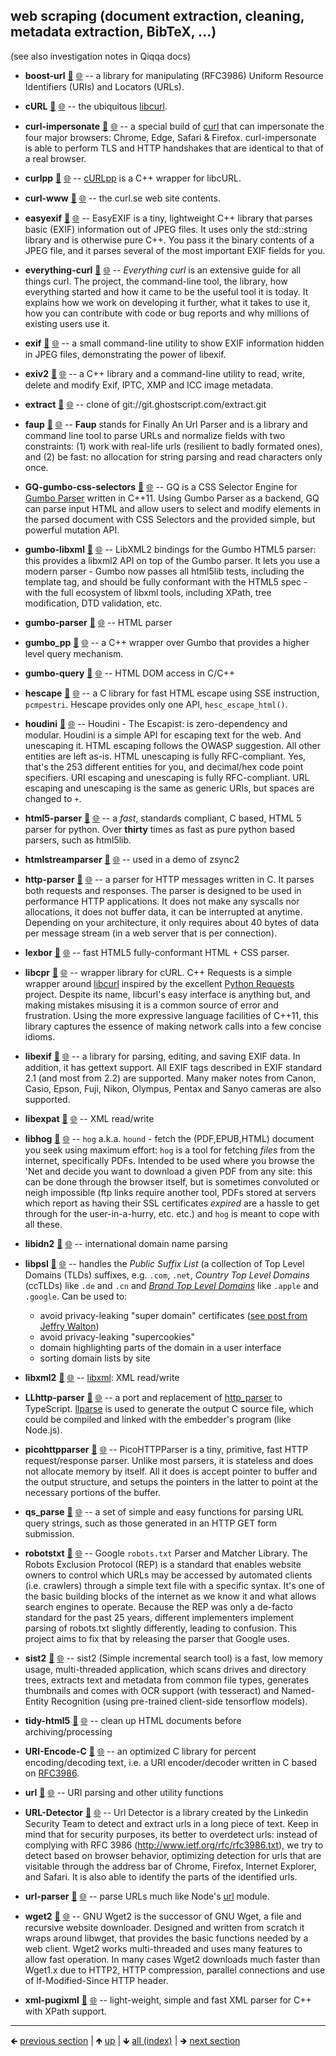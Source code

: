 











## web scraping (document extraction, cleaning, metadata extraction, BibTeX, ...)

(see also investigation notes in Qiqqa docs)

- **boost-url** [📁](./boost-url) [🌐](https://github.com/GerHobbelt/boost-url) -- a library for manipulating (RFC3986) Uniform Resource Identifiers (URIs) and Locators (URLs).
- **cURL** [📁](../../thirdparty/curl) [🌐](https://github.com/GerHobbelt/thirdparty-curl) -- the ubiquitous [libcurl](http://curl.haxx.se/libcurl).
- **curl-impersonate** [📁](./curl-impersonate) [🌐](https://github.com/GerHobbelt/curl-impersonate) -- a special build of [curl](https://github.com/curl/curl) that can impersonate the four major browsers: Chrome, Edge, Safari & Firefox. curl-impersonate is able to perform TLS and HTTP handshakes that are identical to that of a real browser.
- **curlpp** [📁](./curlpp) [🌐](https://github.com/GerHobbelt/curlpp) -- [cURLpp](http://www.curlpp.org) is a C++ wrapper for libcURL.
- **curl-www** [📁](./curl-www) [🌐](https://github.com/GerHobbelt/curl-www) -- the curl.se web site contents.
- **easyexif** [📁](./easyexif) [🌐](https://github.com/GerHobbelt/easyexif) -- EasyEXIF is a tiny, lightweight C++ library that parses basic (EXIF) information out of JPEG files. It uses only the std::string library and is otherwise pure C++. You pass it the binary contents of a JPEG file, and it parses several of the most important EXIF fields for you.
- **everything-curl** [📁](./everything-curl) [🌐](https://github.com/GerHobbelt/everything-curl) -- *Everything curl* is an extensive guide for all things curl. The project, the command-line tool, the library, how everything started and how it came to be the useful tool it is today. It explains how we work on developing it further, what it takes to use it, how you can contribute with code or bug reports and why millions of existing users use it.
- **exif** [📁](./exif) [🌐](https://github.com/GerHobbelt/exif) -- a small command-line utility to show EXIF information hidden in JPEG files, demonstrating the power of libexif.
- **exiv2** [📁](./exiv2) [🌐](https://github.com/GerHobbelt/exiv2) -- a C++ library and a command-line utility to read, write, delete and modify Exif, IPTC, XMP and ICC image metadata.
- **extract** [📁](../../thirdparty/extract) [🌐](https://github.com/GerHobbelt/thirdparty_extract) -- clone of git://git.ghostscript.com/extract.git
- **faup** [📁](./faup) [🌐](https://github.com/GerHobbelt/faup) -- **Faup** stands for Finally An Url Parser and is a library and command line tool to parse URLs and normalize fields with two constraints: (1) work with real-life urls (resilient to badly formated ones), and (2) be fast: no allocation for string parsing and read characters only once.
- **GQ-gumbo-css-selectors** [📁](./GQ-gumbo-css-selectors) [🌐](https://github.com/GerHobbelt/GQ) -- GQ is a CSS Selector Engine for [Gumbo Parser](https://github.com/google/gumbo-parser) written in C++11. Using Gumbo Parser as a backend, GQ can parse input HTML and allow users to select and modify elements in the parsed document with CSS Selectors and the provided simple, but powerful mutation API.
- **gumbo-libxml** [📁](./gumbo-libxml) [🌐](https://github.com/GerHobbelt/gumbo-libxml) -- LibXML2 bindings for the Gumbo HTML5 parser: this provides a libxml2 API on top of the Gumbo parser.  It lets you use a modern parser - Gumbo now passes all html5lib tests, including the template tag, and should be fully conformant with the HTML5 spec - with the full ecosystem of libxml tools, including XPath, tree modification, DTD validation, etc.
- **gumbo-parser** [📁](../../thirdparty/gumbo-parser) [🌐](https://github.com/GerHobbelt/gumbo-parser) -- HTML parser
- **gumbo_pp** [📁](./gumbo_pp) [🌐](https://github.com/GerHobbelt/gumbo_pp) -- a C++ wrapper over Gumbo that provides a higher level query mechanism.
- **gumbo-query** [📁](./gumbo-query) [🌐](https://github.com/GerHobbelt/gumbo-query) -- HTML DOM access in C/C++
- **hescape** [📁](./hescape) [🌐](https://github.com/GerHobbelt/hescape) -- a C library for fast HTML escape using SSE instruction, `pcmpestri`. Hescape provides only one API, `hesc_escape_html()`.
- **houdini** [📁](./houdini) [🌐](https://github.com/GerHobbelt/houdini) -- Houdini - The Escapist: is zero-dependency and modular. Houdini is a simple API for escaping text for the web. And unescaping it. HTML escaping follows the OWASP suggestion. All other entities are left as-is. HTML unescaping is fully RFC-compliant. Yes, that's the 253 different entities for you, and decimal/hex code point specifiers. URI escaping and unescaping is fully RFC-compliant. URL escaping and unescaping is the same as generic URIs, but spaces are changed to `+`.
- **html5-parser** [📁](./html5-parser) [🌐](https://github.com/GerHobbelt/html5-parser) -- a *fast*, standards compliant, C based, HTML 5 parser for python. Over **thirty** times as fast as pure python based parsers, such as html5lib.
- **htmlstreamparser** [📁](./htmlstreamparser) [🌐](https://github.com/GerHobbelt/htmlstreamparser) -- used in a demo of zsync2
- **http-parser** [📁](./http-parser) [🌐](https://github.com/GerHobbelt/http-parser) -- a parser for HTTP messages written in C. It parses both requests and responses. The parser is designed to be used in performance HTTP applications. It does not make any syscalls nor allocations, it does not buffer data, it can be interrupted at anytime. Depending on your architecture, it only requires about 40 bytes of data per message stream (in a web server that is per connection).
- **lexbor** [📁](./lexbor) [🌐](https://github.com/GerHobbelt/lexbor) -- fast HTML5 fully-conformant HTML + CSS parser.
- **libcpr** [📁](./libcpr) [🌐](https://github.com/GerHobbelt/cpr) -- wrapper library for cURL. C++ Requests is a simple wrapper around [libcurl](http://curl.haxx.se/libcurl) inspired by the excellent [Python Requests](https://github.com/kennethreitz/requests) project. Despite its name, libcurl's easy interface is anything but, and making mistakes misusing it is a common source of error and frustration. Using the more expressive language facilities of C++11, this library captures the essence of making network calls into a few concise idioms.
- **libexif** [📁](./libexif) [🌐](https://github.com/GerHobbelt/libexif) -- a library for parsing, editing, and saving EXIF data. In addition, it has gettext support. All EXIF tags described in EXIF standard 2.1 (and most from 2.2) are supported.  Many maker notes from Canon, Casio, Epson, Fuji, Nikon, Olympus, Pentax and Sanyo cameras are also supported.
- **libexpat** [📁](./libexpat) [🌐](https://github.com/GerHobbelt/libexpat) -- XML read/write
- **libhog** [📁](./libhog) [🌐](https://github.com/GerHobbelt/libhog) -- `hog` a.k.a. `hound` - fetch the (PDF,EPUB,HTML) document you seek using maximum effort: `hog` is a tool for fetching *files* from the internet, specifically PDFs. Intended to be used where you browse the 'Net and decide you want to download a given PDF from any site: this can be done through the browser itself, but is sometimes convoluted or neigh impossible (ftp links require another tool, PDFs stored at servers which report as having their SSL certificates *expired* are a hassle to get through for the user-in-a-hurry, etc. etc.) and `hog` is meant to cope with all these.
- **libidn2** [📁](./libidn2) [🌐](https://github.com/GerHobbelt/libidn2) -- international domain name parsing
- **libpsl** [📁](./libpsl) [🌐](https://github.com/GerHobbelt/libpsl) -- handles the *Public Suffix List* (a collection of Top Level Domains (TLDs) suffixes, e.g. `.com`, `.net`, *Country Top Level Domains* (ccTLDs) like `.de` and `.cn` and *[Brand Top Level Domains](https://icannwiki.org/Brand_TLD)* like `.apple` and `.google`. Can be used to:
  
  - avoid privacy-leaking "super domain" certificates ([see post from Jeffry Walton](https://lists.gnu.org/archive/html/bug-wget/2014-03/msg00093.html))
  - avoid privacy-leaking "supercookies"
  - domain highlighting parts of the domain in a user interface
  - sorting domain lists by site

- **libxml2** [📁](./libxml2) [🌐](https://github.com/GerHobbelt/libxml2) -- [libxml](http://xmlsoft.org/): XML read/write
- **LLhttp-parser** [📁](./LLhttp-parser) [🌐](https://github.com/GerHobbelt/llhttp) -- a port and replacement of [http_parser](https://github.com/nodejs/http-parser) to TypeScript. [llparse](https://github.com/nodejs/llparse) is used to generate the output C source file, which could be compiled and linked with the embedder's program (like Node.js).
- **picohttpparser** [📁](./picohttpparser) [🌐](https://github.com/GerHobbelt/picohttpparser) -- PicoHTTPParser is a tiny, primitive, fast HTTP request/response parser. Unlike most parsers, it is stateless and does not allocate memory by itself. All it does is accept pointer to buffer and the output structure, and setups the pointers in the latter to point at the necessary portions of the buffer.
- **qs_parse** [📁](./qs_parse) [🌐](https://github.com/GerHobbelt/qs_parse) -- a set of simple and easy functions for parsing URL query strings, such as those generated in an HTTP GET form submission.
- **robotstxt** [📁](./robotstxt) [🌐](https://github.com/GerHobbelt/robotstxt) -- Google `robots.txt` Parser and Matcher Library. The Robots Exclusion Protocol (REP) is a standard that enables website owners to control which URLs may be accessed by automated clients (i.e. crawlers) through a simple text file with a specific syntax. It's one of the basic building blocks of the internet as we know it and what allows search engines to operate. Because the REP was only a de-facto standard for the past 25 years, different implementers implement parsing of robots.txt slightly differently, leading to confusion. This project aims to fix that by releasing the parser that Google uses.
- **sist2** [📁](./sist2) [🌐](https://github.com/GerHobbelt/sist2) -- sist2 (Simple incremental search tool) is a fast, low memory usage, multi-threaded application, which scans drives and directory trees, extracts text and metadata from common file types, generates thumbnails and comes with OCR support (with tesseract) and  Named-Entity Recognition (using pre-trained client-side tensorflow models).
- **tidy-html5** [📁](./tidy-html5) [🌐](https://github.com/GerHobbelt/tidy-html5) -- clean up HTML documents before archiving/processing
- **URI-Encode-C** [📁](./URI-Encode-C) [🌐](https://github.com/GerHobbelt/URI-Encode-C) -- an optimized C library for percent encoding/decoding text, i.e. a URI encoder/decoder written in C based on [RFC3986](https://tools.ietf.org/html/rfc3986).
- **url** [📁](./url) [🌐](https://github.com/GerHobbelt/url) -- URI parsing and other utility functions
- **URL-Detector** [📁](./URL-Detector) [🌐](https://github.com/GerHobbelt/URL-Detector) -- Url Detector is a library created by the Linkedin Security Team to detect and extract urls in a long piece of text. Keep in mind that for security purposes, its better to overdetect urls: instead of complying with RFC 3986 (http://www.ietf.org/rfc/rfc3986.txt), we try to detect based on browser behavior, optimizing detection for urls that are visitable through the address bar of Chrome, Firefox, Internet Explorer, and Safari. It is also able to identify the parts of the identified urls.
- **url-parser** [📁](./url-parser) [🌐](https://github.com/GerHobbelt/url.h) -- parse URLs much like Node's [url](http://nodejs.org/api/url.html) module.
- **wget2** [📁](./wget2) [🌐](https://github.com/GerHobbelt/wget2) -- GNU Wget2 is the successor of GNU Wget, a file and recursive website downloader. Designed and written from scratch it wraps around libwget, that provides the basic functions needed by a web client. Wget2 works multi-threaded and uses many features to allow fast operation. In many cases Wget2 downloads much faster than Wget1.x due to HTTP2, HTTP compression, parallel connections and use of If-Modified-Since HTTP header.
- **xml-pugixml** [📁](./xml-pugixml) [🌐](https://github.com/GerHobbelt/pugixml) -- light-weight, simple and fast XML parser for C++ with XPath support.





	
----

🡸 [previous section](./0045-pdf.md)  |  🡹 [up](./0006-libraries-we-re-looking-at-for-this-intent.md)  |  🡻 [all (index)](./0093-libraries-in-this.md)  |  🡺 [next section](./0047-audio-files.md)
